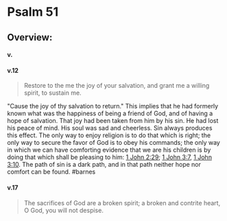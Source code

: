 # Psalm 51

## Overview:



#### v.
>

#### v.12
>Restore to the me the joy of your salvation, and grant me a willing spirit, to sustain me.

"Cause the joy of thy salvation to return." This implies that he had formerly known what was the happiness of being a friend of God, and of having a hope of salvation. That joy had been taken from him by his sin. He had lost his peace of mind. His soul was sad and cheerless. Sin always produces this effect. The only way to enjoy religion is to do that which is right; the only way to secure the favor of God is to obey his commands; the only way in which we can have comforting evidence that we are his children is by doing that which shall be pleasing to him: [1 John 2:29](https://biblehub.com/1_john/2-29.htm); [1 John 3:7](http://biblehub.com/1_john/3-7.htm), [1 John 3:10](https://biblehub.com/1_john/3-10.htm). The path of sin is a dark path, and in that path neither hope nor comfort can be found.
#barnes 

#### v.17
>The sacrifices of God are a broken spirit; a broken and contrite heart, O God, you will not despise.


